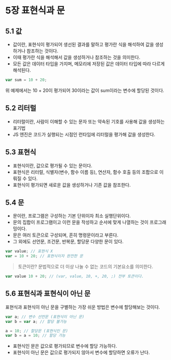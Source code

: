 # 5장 표현식과 문

## 5.1 값
- 값이란, 표현식이 평가되어 생선된 결과를 말하고 평가란 식을 해석하여 값을 생성하거나 참조하는 것이다.
- 이때 평가란 식을 해석해서 값을 생성하거나 참조하는 것을 의미한다.
- 모든 값은 데이터 타입을 가지며, 메모리에 저장된 값은 데이터 타입에 따라 다르게 해석된다.

```javascript
var sum = 10 + 20;
```

위 예제에서는 10 + 20이 평가되어 30이라는 값이 sum이라는 변수에 할당된 것이다.

## 5.2 리터럴
- 리터럴이란, 사람이 이해할 수 있는 문자 또는 약속된 기호를 사용해 값을 생성하는 표기법
- JS 엔진은 코드가 실행되는 시점인 런타임에 리터럴을 평가해 값을 생성한다.

## 5.3 표현식
- 표현식이란, 값으로 평가될 수 있는 문이다.
- 표현식은 리터럴, 식별자(변수, 함수 이름 등), 연산자, 함수 호출 등의 조합으로 이뤄질 수 있다.
- 표현식이 평가되면 새로운 값을 생성하거나 기존 값을 참조한다.

## 5.4 문
- 문이란, 프로그램은 구성하는 기본 단위이자 최소 실행단위이다.
- 문의 집합이 프로그램이고 이런 문을 작성하고 순서에 맞게 나열하는 것이 프로그래밍이다.
- 문은 여러 토큰으로 구성되며, 흔히 명령문이라고 부른다.
- 그 외에도 선언문, 조건문, 반복문, 할당문 다양한 문이 있다.

```javascript
var value; // 표현식 X
var = 10 + 20; // 표현식이자 완전한 문
```

> 토큰이란? 문법적으로 더 이상 나눌 수 없는 코드의 기본요소를 의미한다.
```javascript
var value 10 + 20; // (var, value, 10, +, 20, ;) 전부 토큰이다.
```

## 5.6 표현식과 표현식이 아닌 문

표현식과 표현식이 아닌 문을 구별하는 가장 쉬운 방법은 변수에 할당해보는 것이다.
```javascript
var a; // 변수 선언문 (표현식이 아닌 문)
var b = var a; // 할당 불가능

a = 10; // 할당문 (표현식인 문)
var b = a = 10; // 할당 가능
```

- 표현식인 문은 값으로 평가되므로 변수에 할당 가능하다.
- 표현식이 아닌 문은 값으로 평가되지 않아서 변수에 할당하면 오류가 난다.
